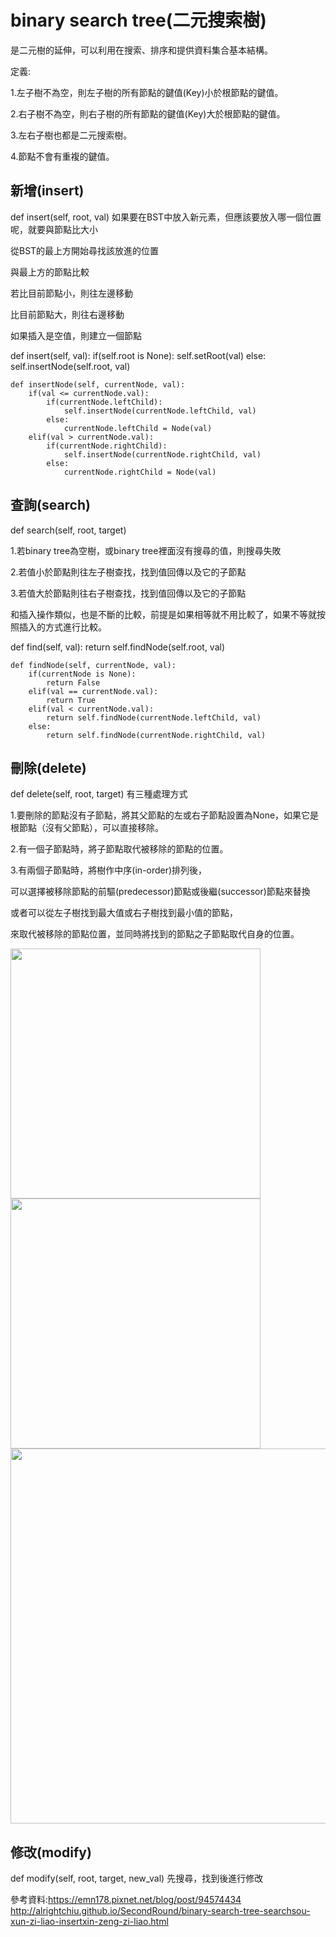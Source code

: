 # binary search tree(二元搜索樹)
是二元樹的延伸，可以利用在搜索、排序和提供資料集合基本結構。

定義:

1.左子樹不為空，則左子樹的所有節點的鍵值(Key)小於根節點的鍵值。

2.右子樹不為空，則右子樹的所有節點的鍵值(Key)大於根節點的鍵值。

3.左右子樹也都是二元搜索樹。

4.節點不會有重複的鍵值。



## 新增(insert)
def insert(self, root, val)
如果要在BST中放入新元素，但應該要放入哪一個位置呢，就要與節點比大小

從BST的最上方開始尋找該放進的位置

與最上方的節點比較

若比目前節點小，則往左邊移動

  比目前節點大，則往右邊移動
  
如果插入是空值，則建立一個節點

 def insert(self, val):
        if(self.root is None):
            self.setRoot(val)
        else:
            self.insertNode(self.root, val)

    def insertNode(self, currentNode, val):
        if(val <= currentNode.val):
            if(currentNode.leftChild):
                self.insertNode(currentNode.leftChild, val)
            else:
                currentNode.leftChild = Node(val)
        elif(val > currentNode.val):
            if(currentNode.rightChild):
                self.insertNode(currentNode.rightChild, val)
            else:
                currentNode.rightChild = Node(val)

## 查詢(search)
def search(self, root, target)

1.若binary tree為空樹，或binary tree裡面沒有搜尋的值，則搜尋失敗

2.若值小於節點則往左子樹查找，找到值回傳以及它的子節點

3.若值大於節點則往右子樹查找，找到值回傳以及它的子節點

和插入操作類似，也是不斷的比較，前提是如果相等就不用比較了，如果不等就按照插入的方式進行比較。

 def find(self, val):
        return self.findNode(self.root, val)

    def findNode(self, currentNode, val):
        if(currentNode is None):
            return False
        elif(val == currentNode.val):
            return True
        elif(val < currentNode.val):
            return self.findNode(currentNode.leftChild, val)
        else:
            return self.findNode(currentNode.rightChild, val)

## 刪除(delete)
def delete(self, root, target)
有三種處理方式

1.要刪除的節點沒有子節點，將其父節點的左或右子節點設置為None，如果它是根節點（沒有父節點），可以直接移除。

2.有一個子節點時，將子節點取代被移除的節點的位置。

3.有兩個子節點時，將樹作中序(in-order)排列後，

可以選擇被移除節點的前驅(predecessor)節點或後繼(successor)節點來替換

或者可以從左子樹找到最大值或右子樹找到最小值的節點，

來取代被移除的節點位置，並同時將找到的節點之子節點取代自身的位置。

<img src='https://github.com/JoyC14/notes/blob/master/img/delete1.jpg' height=400 weight=400>

<img src='https://github.com/JoyC14/notes/blob/master/img/delete2.jpg' height=400 weight=400>

<img src='https://github.com/JoyC14/notes/blob/master/img/delete3.jpg' height=600 weight=600>


## 修改(modify)
def modify(self, root, target, new_val)
先搜尋，找到後進行修改

參考資料:https://emn178.pixnet.net/blog/post/94574434
http://alrightchiu.github.io/SecondRound/binary-search-tree-searchsou-xun-zi-liao-insertxin-zeng-zi-liao.html


